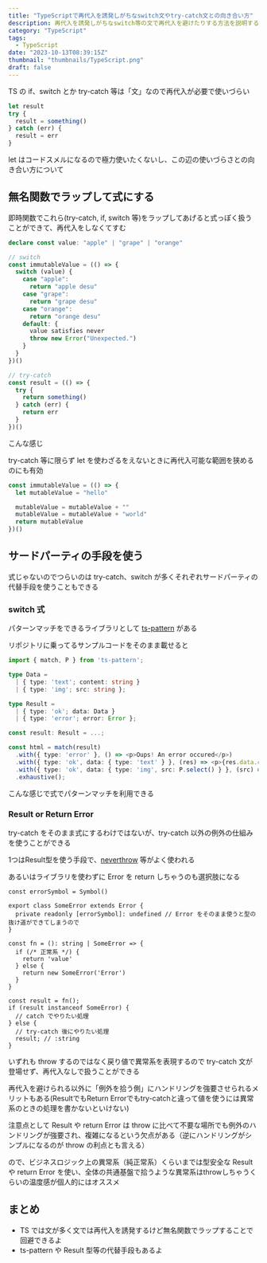 ```yaml
---
title: "TypeScriptで再代入を誘発しがちなswitch文やtry-catch文との向き合い方"
description: 再代入を誘発しがちなswitch等の文で再代入を避けたりする方法を説明するよ
category: "TypeScript"
tags:
  - TypeScript
date: "2023-10-13T08:39:15Z"
thumbnail: "thumbnails/TypeScript.png"
draft: false
---
```


TS の if、switch とか try-catch 等は「文」なので再代入が必要で使いづらい

```ts
let result
try {
  result = something()
} catch (err) {
  result = err
}
```

let はコードスメルになるので極力使いたくないし、この辺の使いづらさとの向き合い方について

## 無名関数でラップして式にする

即時関数でこれら(try-catch, if, switch 等)をラップしてあげると式っぽく扱うことができて、再代入をしなくてすむ

```ts
declare const value: "apple" | "grape" | "orange"

// switch
const immutableValue = (() => {
  switch (value) {
    case "apple":
      return "apple desu"
    case "grape":
      return "grape desu"
    case "orange":
      return "orange desu"
    default: {
      value satisfies never
      throw new Error("Unexpected.")
    }
  }
})()

// try-catch
const result = (() => {
  try {
    return something()
  } catch (err) {
    return err
  }
})()
```

こんな感じ

try-catch 等に限らず let を使わざるをえないときに再代入可能な範囲を狭めるのにも有効

```ts
const immutableValue = (() => {
  let mutableValue = "hello"

  mutableValue = mutableValue + ""
  mutableValue = mutableValue + "world"
  return mutableValue
})()
```

## サードパーティの手段を使う

式じゃないのでつらいのは try-catch、switch が多くそれぞれサードパーティの代替手段を使うこともできる

### switch 式

パターンマッチをできるライブラリとして [ts-pattern](https://github.com/gvergnaud/ts-pattern) がある

リポジトリに乗ってるサンプルコードをそのまま載せると

```ts
import { match, P } from 'ts-pattern';

type Data =
  | { type: 'text'; content: string }
  | { type: 'img'; src: string };

type Result =
  | { type: 'ok'; data: Data }
  | { type: 'error'; error: Error };

const result: Result = ...;

const html = match(result)
  .with({ type: 'error' }, () => <p>Oups! An error occured</p>)
  .with({ type: 'ok', data: { type: 'text' } }, (res) => <p>{res.data.content}</p>)
  .with({ type: 'ok', data: { type: 'img', src: P.select() } }, (src) => <img src={src} />)
  .exhaustive();
```

こんな感じで式でパターンマッチを利用できる

### Result or Return Error

try-catch をそのまま式にするわけではないが、try-catch 以外の例外の仕組みを使うことができる

1つはResult型を使う手段で、[neverthrow](https://github.com/supermacro/neverthrow) 等がよく使われる

あるいはライブラリを使わずに Error を return しちゃうのも選択肢になる

```ts:例外を返す側
const errorSymbol = Symbol()

export class SomeError extends Error {
  private readonly [errorSymbol]: undefined // Error をそのまま使うと型の抜け道ができてしまうので
}

const fn = (): string | SomeError => {
  if (/* 正常系 */) {
    return 'value'
  } else {
    return new SomeError('Error')
  }
}
```

```ts:例外を拾う側
const result = fn();
if (result instanceof SomeError) {
  // catch でやりたい処理
} else {
  // try-catch 後にやりたい処理
  result; // :string
}
```

いずれも throw するのではなく戻り値で異常系を表現するので try-catch 文が登場せず、再代入なしで扱うことができる

再代入を避けられる以外に「例外を拾う側」にハンドリングを強要させられるメリットもある(ResultでもReturn Errorでもtry-catchと違って値を使うには異常系のときの処理を書かないといけない)

注意点として Result や return Error は throw に比べて不要な場所でも例外のハンドリングが強要され、複雑になるという欠点がある（逆にハンドリングがシンプルになるのが throw の利点とも言える）

ので、ビジネスロジック上の異常系（純正常系）くらいまでは型安全な Result や return Error を使い、全体の共通基盤で拾うような異常系はthrowしちゃうくらいの温度感が個人的にはオススメ

## まとめ

- TS では文が多く文では再代入を誘発するけど無名関数でラップすることで回避できるよ
- ts-pattern や Result 型等の代替手段もあるよ
